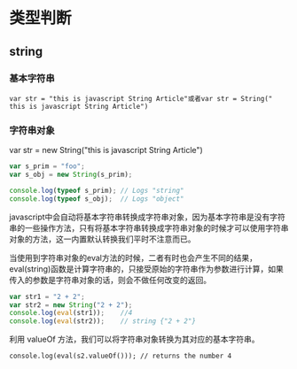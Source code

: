 # 类型判断

## string

### 基本字符串

```var str = "this is javascript String Article"或者var str = String(" this is javascript String Article")```

### 字符串对象

var str = new String("this is javascript String Article")

```js
var s_prim = "foo";
var s_obj = new String(s_prim);

console.log(typeof s_prim); // Logs "string"
console.log(typeof s_obj);  // Logs "object"
```

javascript中会自动将基本字符串转换成字符串对象，因为基本字符串是没有字符串的一些操作方法，只有将基本字符串转换成字符串对象的时候才可以使用字符串对象的方法，这一内置默认转换我们平时不注意而已。

当使用到字符串对象的eval方法的时候，二者有时也会产生不同的结果，eval(string)函数是计算字符串的，只接受原始的字符串作为参数进行计算，如果传入的参数是字符串对象的话，则会不做任何改变的返回。

```js
var str1 = "2 + 2";
var str2 = new String("2 + 2");
console.log(eval(str1));    //4
console.log(eval(str2));    // string {"2 + 2"}
```

利用 valueOf 方法，我们可以将字符串对象转换为其对应的基本字符串。

```console.log(eval(s2.valueOf())); // returns the number 4```